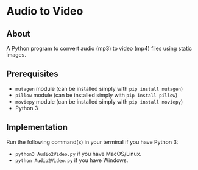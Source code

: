 # Audio to Video

## About

A Python program to convert audio (mp3) to video (mp4) files using static images.

## Prerequisites

- `mutagen` module (can be installed simply with `pip install mutagen`)
- `pillow` module (can be installed simply with `pip install pillow`)
- `moviepy` module (can be installed simply with `pip install moviepy`)
- Python 3

##  Implementation

Run the following command(s) in your terminal if you have Python 3:

- `python3 Audio2Video.py` if you have MacOS/Linux.
- `python Audio2Video.py` if you have Windows.
